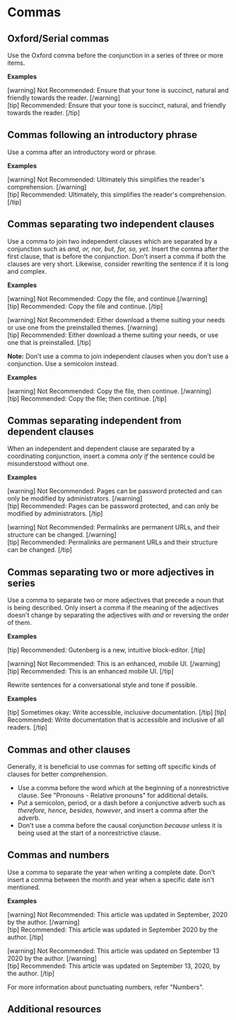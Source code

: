 # Commas

## Oxford/Serial commas

Use the Oxford comma before the conjunction in a series of three or more items.

**Examples**

[warning] Not Recommended: Ensure that your tone is succinct, natural and friendly towards the reader. [/warning]  
[tip] Recommended: Ensure that your tone is succinct, natural, and friendly towards the reader. [/tip]

## Commas following an introductory phrase

Use a comma after an introductory word or phrase.

**Examples**

[warning] Not Recommended: Ultimately this simplifies the reader's comprehension. [/warning]  
[tip] Recommended: Ultimately, this simplifies the reader's comprehension. [/tip]

## Commas separating two independent clauses

Use a comma to join two independent clauses which are separated by a conjunction such as *and, or, nor, but, for, so, yet.* Insert the comma after the first clause, that is before the conjunction. Don't insert a comma if both the clauses are very short. Likewise, consider rewriting the sentence if it is long and complex.

**Examples**

[warning] Not Recommended: Copy the file, and continue.[/warning]  
[tip] Recommended: Copy the file and continue. [/tip]

[warning] Not Recommended: Either download a theme suiting your needs or use one from the preinstalled themes. [/warning]  
[tip] Recommended: Either download a theme suiting your needs, or use one that is preinstalled. [/tip]

**Note:** Don't use a comma to join independent clauses when you don't use a conjunction. Use a semicolon instead.

**Examples**

[warning] Not Recommended: Copy the file, then continue. [/warning]  
[tip] Recommended: Copy the file; then continue. [/tip]

## Commas separating independent from dependent clauses

When an independent and dependent clause are separated by a coordinating conjunction, insert a comma *only if* the sentence could be misunderstood without one.

**Examples**

[warning] Not Recommended: Pages can be password protected and can only be modified by administrators. [/warning]  
[tip] Recommended: Pages can be password protected, and can only be modified by administrators. [/tip]

[warning] Not Recommended: Permalinks are permanent URLs, and their structure can be changed. [/warning]  
[tip] Recommended: Permalinks are permanent URLs and their structure can be changed. [/tip]

## Commas separating two or more adjectives in series

Use a comma to separate two or more adjectives that precede a noun that is being described. Only insert a comma if the meaning of the adjectives doesn't change by separating the adjectives with *and* or reversing the order of them.

**Examples**

[tip] Recommended: Gutenberg is a new, intuitive block-editor. [/tip]  

[warning] Not Recommended: This is an enhanced, mobile UI. [/warning]  
[tip] Recommended: This is an enhanced mobile UI. [/tip]

Rewrite sentences for a conversational style and tone if possible.

**Examples**

[tip] Sometimes okay: Write accessible, inclusive documentation. [/tip]
[tip] Recommended: Write documentation that is accessible and inclusive of all readers. [/tip]  

## Commas and other clauses

Generally, it is beneficial to use commas for setting off specific kinds of clauses for better comprehension.
- Use a comma before the word *which* at the beginning of a nonrestrictive clause. See "Pronouns - Relative pronouns" for additional details.
- Put a semicolon, period, or a dash before a conjunctive adverb such as *therefore, hence, besides, however*, and insert a comma after the adverb.
- Don't use a comma before the causal conjunction *because* unless it is being used at the start of a nonrestrictive clause.

## Commas and numbers

Use a comma to separate the year when writing a complete date. Don't insert a comma between the month and year when a specific date isn't mentioned.

**Examples**

[warning] Not Recommended: This article was updated in September, 2020 by the author. [/warning]  
[tip] Recommended: This article was updated in September 2020 by the author.  [/tip]  

[warning] Not Recommended: This article was updated on September 13 2020 by the author. [/warning]  
[tip] Recommended: This article was updated on September 13, 2020, by the author.  [/tip]  

For more information about punctuating numbers, refer "Numbers".

## Additional resources

